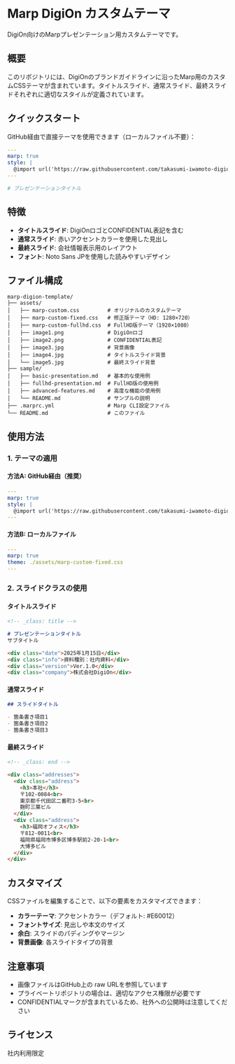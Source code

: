 # Marp DigiOn カスタムテーマ

DigiOn向けのMarpプレゼンテーション用カスタムテーマです。

## 概要

このリポジトリには、DigiOnのブランドガイドラインに沿ったMarp用のカスタムCSSテーマが含まれています。タイトルスライド、通常スライド、最終スライドそれぞれに適切なスタイルが定義されています。

## クイックスタート

GitHub経由で直接テーマを使用できます（ローカルファイル不要）：

```yaml
---
marp: true
style: |
  @import url('https://raw.githubusercontent.com/takasumi-iwamoto-digion/marp-digion-template/main/assets/marp-custom-fixed.css');
---

# プレゼンテーションタイトル
```

## 特徴

- **タイトルスライド**: DigiOnロゴとCONFIDENTIAL表記を含む
- **通常スライド**: 赤いアクセントカラーを使用した見出し
- **最終スライド**: 会社情報表示用のレイアウト
- **フォント**: Noto Sans JPを使用した読みやすいデザイン

## ファイル構成

```
marp-digion-template/
├── assets/
│   ├── marp-custom.css         # オリジナルのカスタムテーマ
│   ├── marp-custom-fixed.css   # 修正版テーマ（HD: 1280×720）
│   ├── marp-custom-fullhd.css  # FullHD版テーマ（1920×1080）
│   ├── image1.png              # DigiOnロゴ
│   ├── image2.png              # CONFIDENTIAL表記
│   ├── image3.jpg              # 背景画像
│   ├── image4.jpg              # タイトルスライド背景
│   └── image5.jpg              # 最終スライド背景
├── sample/
│   ├── basic-presentation.md   # 基本的な使用例
│   ├── fullhd-presentation.md  # FullHD版の使用例
│   ├── advanced-features.md    # 高度な機能の使用例
│   └── README.md               # サンプルの説明
├── .marprc.yml                 # Marp CLI設定ファイル
└── README.md                   # このファイル
```

## 使用方法

### 1. テーマの適用

#### 方法A: GitHub経由（推奨）

```yaml
---
marp: true
style: |
  @import url('https://raw.githubusercontent.com/takasumi-iwamoto-digion/marp-digion-template/main/assets/marp-custom-fixed.css');
---
```

#### 方法B: ローカルファイル

```yaml
---
marp: true
theme: ./assets/marp-custom-fixed.css
---
```

### 2. スライドクラスの使用

#### タイトルスライド

```markdown
<!-- _class: title -->

# プレゼンテーションタイトル
サブタイトル

<div class="date">2025年1月15日</div>
<div class="info">資料種別：社内資料</div>
<div class="version">Ver.1.0</div>
<div class="company">株式会社DigiOn</div>
```

#### 通常スライド

```markdown
## スライドタイトル

- 箇条書き項目1
- 箇条書き項目2
- 箇条書き項目3
```

#### 最終スライド

```markdown
<!-- _class: end -->

<div class="addresses">
  <div class="address">
    <h3>本社</h3>
    〒102-0084<br>
    東京都千代田区二番町3-5<br>
    麹町三葉ビル
  </div>
  <div class="address">
    <h3>福岡オフィス</h3>
    〒812-0011<br>
    福岡県福岡市博多区博多駅前2-20-1<br>
    大博多ビル
  </div>
</div>
```

## カスタマイズ

CSSファイルを編集することで、以下の要素をカスタマイズできます：

- **カラーテーマ**: アクセントカラー（デフォルト: #E60012）
- **フォントサイズ**: 見出しや本文のサイズ
- **余白**: スライドのパディングやマージン
- **背景画像**: 各スライドタイプの背景

## 注意事項

- 画像ファイルはGitHub上の raw URLを参照しています
- プライベートリポジトリの場合は、適切なアクセス権限が必要です
- CONFIDENTIALマークが含まれているため、社外への公開時は注意してください

## ライセンス

社内利用限定